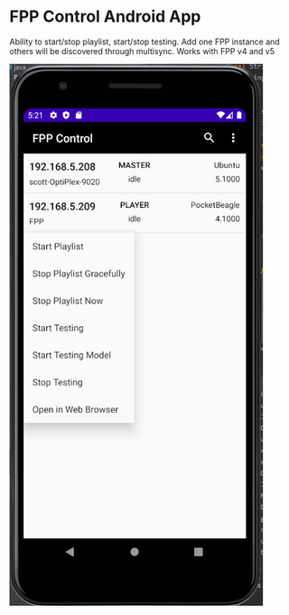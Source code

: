 # FPP Control Android App
Ability to start/stop playlist, start/stop testing. Add one FPP instance and others will be discovered through multisync. Works with FPP v4 and v5 
 
![Image of App](https://github.com/computergeek1507/FPP_App/raw/main/phone.png)
